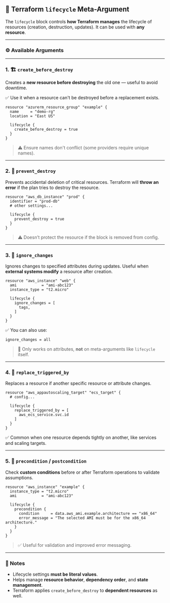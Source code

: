 ## 🔁 Terraform `lifecycle` Meta-Argument

The `lifecycle` block controls **how Terraform manages** the lifecycle of resources (creation, destruction, updates). It can be used with **any resource**.

---

### ⚙️ **Available Arguments**

---

### 1. 🏗️ `create_before_destroy`  
Creates a **new resource before destroying** the old one — useful to avoid downtime.

✅ Use it when a resource can't be destroyed before a replacement exists.

```hcl
resource "azurerm_resource_group" "example" {
  name     = "demo-rg"
  location = "East US"

  lifecycle {
    create_before_destroy = true
  }
}
```

> ⚠️ Ensure names don't conflict (some providers require unique names).

---

### 2. 🔐 `prevent_destroy`  
Prevents accidental deletion of critical resources. Terraform will **throw an error** if the plan tries to destroy the resource.

```hcl
resource "aws_db_instance" "prod" {
  identifier = "prod-db"
  # other settings...

  lifecycle {
    prevent_destroy = true
  }
}
```

> ⚠️ Doesn’t protect the resource if the block is removed from config.

---

### 3. 🔕 `ignore_changes`  
Ignores changes to specified attributes during updates. Useful when **external systems modify** a resource after creation.

```hcl
resource "aws_instance" "web" {
  ami           = "ami-abc123"
  instance_type = "t2.micro"

  lifecycle {
    ignore_changes = [
      tags,
    ]
  }
}
```

✅ You can also use:
```hcl
ignore_changes = all
```
> 🚫 Only works on attributes, **not** on meta-arguments like `lifecycle` itself.

---

### 4. 🔁 `replace_triggered_by`  
Replaces a resource if another specific resource or attribute changes.

```hcl
resource "aws_appautoscaling_target" "ecs_target" {
  # config...

  lifecycle {
    replace_triggered_by = [
      aws_ecs_service.svc.id
    ]
  }
}
```

✅ Common when one resource depends tightly on another, like services and scaling targets.

---

### 5. 🧪 `precondition` / `postcondition`  
Check **custom conditions** before or after Terraform operations to validate assumptions.

```hcl
resource "aws_instance" "example" {
  instance_type = "t2.micro"
  ami           = "ami-abc123"

  lifecycle {
    precondition {
      condition     = data.aws_ami.example.architecture == "x86_64"
      error_message = "The selected AMI must be for the x86_64 architecture."
    }
  }
}
```

> ✅ Useful for validation and improved error messaging.

---

### 📝 Notes

- Lifecycle settings **must be literal values**.
- Helps manage **resource behavior**, **dependency order**, and **state management**.
- Terraform applies `create_before_destroy` to **dependent resources** as well.
